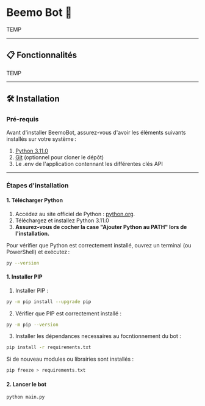 # Beemo Bot 🤖

TEMP

---

## 📋 Fonctionnalités

TEMP

---

## 🛠️ Installation

### Pré-requis

Avant d'installer BeemoBot, assurez-vous d'avoir les éléments suivants installés sur votre système :

1. [Python 3.11.0](https://www.python.org/downloads/)
2. [Git](https://git-scm.com/) (optionnel pour cloner le dépôt)
3. Le .env de l'application contennant les différentes clés API

---

### Étapes d'installation

#### 1. Télécharger Python

1. Accédez au site officiel de Python : [python.org](https://www.python.org/downloads/).
2. Téléchargez et installez Python 3.11.0
3. **Assurez-vous de cocher la case "Ajouter Python au PATH" lors de l'installation.**

Pour vérifier que Python est correctement installé, ouvrez un terminal (ou PowerShell) et exécutez :

```bash
py --version
```

#### 1. Installer PIP

1. Installer PIP :

```bash
py -m pip install --upgrade pip
```

2. Vérifier que PIP est correctement installé :

```bash
py -m pip --version
```

3. Installer les dépendances necessaires au focntionnement du bot :

```bash
pip install -r requirements.txt
```
Si de nouveau modules ou librairies sont installés :
```bash
pip freeze > requirements.txt
```

#### 2. Lancer le bot

```bash
python main.py
```